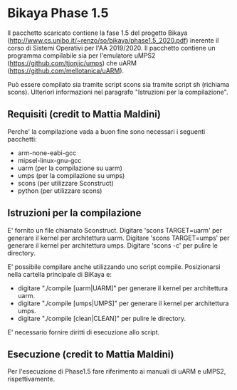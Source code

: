 # Bikaya Phase 1.5

Il pacchetto scaricato contiene la fase 1.5 del progetto Bikaya (http://www.cs.unibo.it/~renzo/so/bikaya/phase1.5_2020.pdf) inerente il corso di Sistemi Operativi per l'AA 2019/2020.
Il pacchetto contiene un programma compilabile sia per l'emulatore uMPS2 (https://github.com/tjonjic/umps) che uARM (https://github.com/mellotanica/uARM). 

Può essere compilato sia tramite script scons sia tramite script sh (richiama scons). Ulteriori informazioni nel paragrafo "Istruzioni per la compilazione".

## Requisiti (credit to Mattia Maldini)

Perche' la compilazione vada a buon fine sono necessari i seguenti pacchetti:

- arm-none-eabi-gcc
- mipsel-linux-gnu-gcc
- uarm (per la compilazione su uarm)
- umps (per la compilazione su umps)
- scons (per utilizzare Sconstruct)
- python (per utilizzare scons)

## Istruzioni per la compilazione

E' fornito un file chiamato Sconstruct. 
Digitare 'scons TARGET=uarm' per generare il kernel per architettura uarm.
Digitare 'scons TARGET=umps' per generare il kernel per architettura umps.
Digitare 'scons -c' per pulire le directory.

E' possibile compilare anche utilizzando uno script compile. 
Posizionarsi nella cartella principale di BiKaya e:
- digitare "./compile [uarm|UARM]" per generare il kernel per architettura uarm.
- digitare "./compile [umps|UMPS]" per generare il kernel per architettura umps.
- digitare "./compile [clean|CLEAN]" per pulire le directory.

E' necessario fornire diritti di esecuzione allo script.

## Esecuzione (credit to Mattia Maldini)

Per l'esecuzione di Phase1.5 fare riferimento ai manuali di uARM e uMPS2, rispettivamente.
